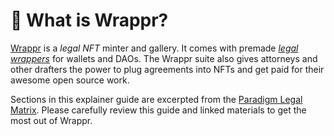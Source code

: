 # 🤷 What is Wrappr?

[Wrappr](https://app.wrappr.wtf/) is a *legal NFT* minter and gallery. It comes with premade *[legal wrappers](https://www.paradigm.xyz/2022/06/legal-options-for-daos)* for wallets and DAOs. The Wrappr suite also gives attorneys and other drafters the power to plug agreements into NFTs and get paid for their awesome open source work.

Sections in this explainer guide are excerpted from the [Paradigm Legal Matrix](https://daos.paradigm.xyz/). Please carefully review this guide and linked materials to get the most out of Wrappr.
